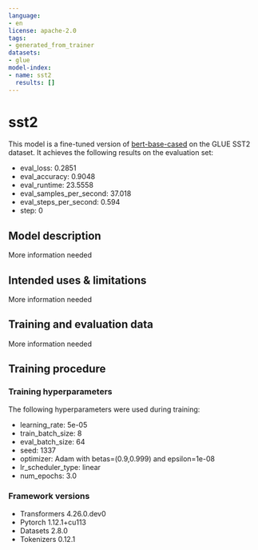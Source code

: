 ```yaml
---
language:
- en
license: apache-2.0
tags:
- generated_from_trainer
datasets:
- glue
model-index:
- name: sst2
  results: []
---
```


<!-- This model card has been generated automatically according to the information the Trainer had access to. You
should probably proofread and complete it, then remove this comment. -->

# sst2

This model is a fine-tuned version of [bert-base-cased](https://huggingface.co/bert-base-cased) on the GLUE SST2 dataset.
It achieves the following results on the evaluation set:
- eval_loss: 0.2851
- eval_accuracy: 0.9048
- eval_runtime: 23.5558
- eval_samples_per_second: 37.018
- eval_steps_per_second: 0.594
- step: 0

## Model description

More information needed

## Intended uses & limitations

More information needed

## Training and evaluation data

More information needed

## Training procedure

### Training hyperparameters

The following hyperparameters were used during training:
- learning_rate: 5e-05
- train_batch_size: 8
- eval_batch_size: 64
- seed: 1337
- optimizer: Adam with betas=(0.9,0.999) and epsilon=1e-08
- lr_scheduler_type: linear
- num_epochs: 3.0

### Framework versions

- Transformers 4.26.0.dev0
- Pytorch 1.12.1+cu113
- Datasets 2.8.0
- Tokenizers 0.12.1
